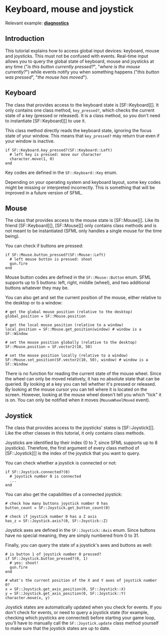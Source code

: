 # Keyboard, mouse and joystick

Relevant example: **[diagnostics](https://github.com/oprypin/crsfml/tree/master/examples/diagnostics.cr)**

## Introduction

This tutorial explains how to access global input devices: keyboard, mouse and joysticks. This must not be confused with events. Real-time input allows you to query the global state of keyboard, mouse and joysticks at any time ("*is this button currently pressed?*", "*where is the mouse currently?*") while events notify you when something happens ("*this button was pressed*", "*the mouse has moved*").

## Keyboard

The class that provides access to the keyboard state is [SF::Keyboard][]. It only contains one class method, `key_pressed?`, which checks the current state of a key (pressed or released). It is a class method, so you don't need to instantiate [SF::Keyboard][] to use it.

This class method directly reads the keyboard state, ignoring the focus state of your window. This means that `key_pressed?` may return true even if your window is inactive.

```crystal
if SF::Keyboard.key_pressed?(SF::Keyboard::Left)
  # left key is pressed: move our character
  character.move(1, 0)
end
```

Key codes are defined in the `SF::Keyboard::Key` enum.

Depending on your operating system and keyboard layout, some key codes might be missing or interpreted incorrectly. This is something that will be improved in a future version of SFML.

## Mouse

The class that provides access to the mouse state is [SF::Mouse][]. Like its friend [SF::Keyboard][], [SF::Mouse][] only contains class methods and is not meant to be instantiated (SFML only handles a single mouse for the time being).

You can check if buttons are pressed:

```crystal
if SF::Mouse.button_pressed?(SF::Mouse::Left)
  # left mouse button is pressed: shoot
  gun.fire
end
```

Mouse button codes are defined in the `SF::Mouse::Button` enum. SFML supports up to 5 buttons: left, right, middle (wheel), and two additional buttons whatever they may be.

You can also get and set the current position of the mouse, either relative to the desktop or to a window:

```crystal
# get the global mouse position (relative to the desktop)
global_position = SF::Mouse.position

# get the local mouse position (relative to a window)
local_position = SF::Mouse.get_position(window) # window is a SF::Window
```



```crystal
# set the mouse position globally (relative to the desktop)
SF::Mouse.position = SF.vector2(10, 50)

# set the mouse position locally (relative to a window)
SF::Mouse.set_position(SF.vector2(10, 50), window) # window is a SF::Window
```

There is no function for reading the current state of the mouse wheel. Since the wheel can only be moved relatively, it has no absolute state that can be queried. By looking at a key you can tell whether it's pressed or released. By looking at the mouse cursor you can tell where it is located on the screen. However, looking at the mouse wheel doesn't tell you which "tick" it is on. You can only be notified when it moves (`MouseWheelMoved` event).

## Joystick

The class that provides access to the joysticks' states is [SF::Joystick][]. Like the other classes in this tutorial, it only contains class methods.

Joysticks are identified by their index (0 to 7, since SFML supports up to 8 joysticks). Therefore, the first argument of every class method of [SF::Joystick][] is the index of the joystick that you want to query.

You can check whether a joystick is connected or not:

```crystal
if SF::Joystick.connected?(0)
  # joystick number 0 is connected
  ...
end
```

You can also get the capabilities of a connected joystick:

```crystal
# check how many buttons joystick number 0 has
button_count = SF::Joystick.get_button_count(0)

# check if joystick number 0 has a Z axis
has_z = SF::Joystick.axis?(0, SF::Joystick::Z)
```

Joystick axes are defined in the `SF::Joystick::Axis` enum. Since buttons have no special meaning, they are simply numbered from 0 to 31.

Finally, you can query the state of a joystick's axes and buttons as well:

```crystal
# is button 1 of joystick number 0 pressed?
if SF::Joystick.button_pressed?(0, 1)
  # yes: shoot!
  gun.fire
end

# what's the current position of the X and Y axes of joystick number 0?
x = SF::Joystick.get_axis_position(0, SF::Joystick::X)
y = SF::Joystick.get_axis_position(0, SF::Joystick::Y)
character.move(x, y)
```

Joystick states are automatically updated when you check for events. If you don't check for events, or need to query a joystick state (for example, checking which joysticks are connected) before starting your game loop, you'll have to manually call the `SF::Joystick.update` class method yourself to make sure that the joystick states are up to date.
